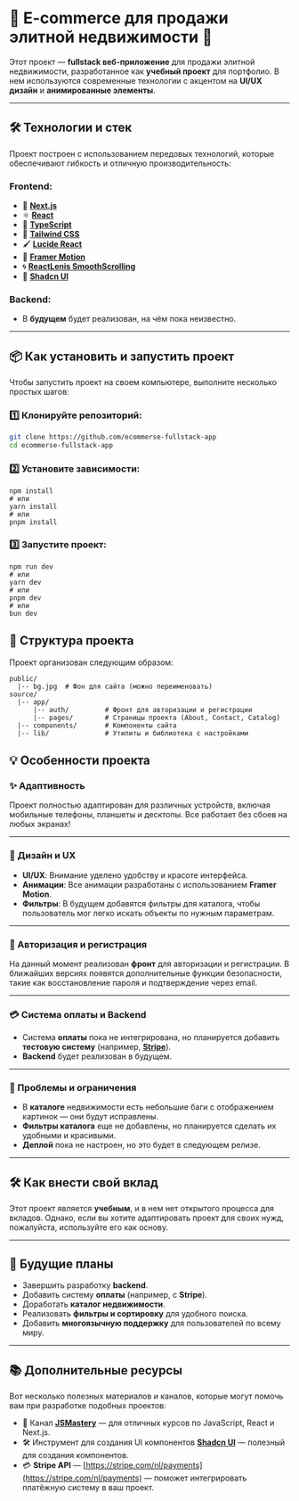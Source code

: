 # 🌟 **E-commerce для продажи элитной недвижимости** 🏡

Этот проект — **fullstack веб-приложение** для продажи элитной недвижимости, разработанное как **учебный проект** для портфолио. В нем используются современные технологии с акцентом на **UI/UX дизайн** и **анимированные элементы**.

---

## 🛠️ **Технологии и стек**

Проект построен с использованием передовых технологий, которые обеспечивают гибкость и отличную производительность:

### **Frontend**:

- 🚀 [**Next.js**](https://nextjs.org/)
- ⚛️ [**React**](https://reactjs.org/)
- 📝 [**TypeScript**](https://www.typescriptlang.org/)
- 🎨 [**Tailwind CSS**](https://tailwindcss.com/)
- 🖌️ [**Lucide React**](https://lucide.dev/)
- 🏃 [**Framer Motion**](https://www.framer.com/motion/)
- 🌀 [**ReactLenis SmoothScrolling**](https://www.npmjs.com/package/@studio-freight/lenis)
- 🌈 [**Shadcn UI**](https://ui.shadcn.com/)

### **Backend**:

- В **будущем** будет реализован, на чём пока неизвестно.

---

## 📦 **Как установить и запустить проект**

Чтобы запустить проект на своем компьютере, выполните несколько простых шагов:

### 1️⃣ Клонируйте репозиторий:

```bash
git clone https://github.com/ecommerse-fullstack-app
cd ecommerse-fullstack-app
```

### 2️⃣ Установите зависимости:

```
npm install
# или
yarn install
# или
pnpm install

```

### 3️⃣ Запустите проект:

```
npm run dev
# или
yarn dev
# или
pnpm dev
# или
bun dev
```

## 📂 **Структура проекта**

Проект организован следующим образом:

```
public/
  |-- bg.jpg  # Фон для сайта (можно переименовать)
source/
  |-- app/
      |-- auth/         # Фронт для авторизации и регистрации
      |-- pages/        # Страницы проекта (About, Contact, Catalog)
  |-- components/       # Компоненты сайта
  |-- lib/              # Утилиты и библиотека с настройками

```

## 💡 **Особенности проекта**

### **✨ Адаптивность**

Проект полностью адаптирован для различных устройств, включая мобильные телефоны, планшеты и десктопы. Все работает без сбоев на любых экранах!

---

### **🎨 Дизайн и UX**

- **UI/UX**: Внимание уделено удобству и красоте интерфейса.
- **Анимации**: Все анимации разработаны с использованием **Framer Motion**.
- **Фильтры**: В будущем добавятся фильтры для каталога, чтобы пользователь мог легко искать объекты по нужным параметрам.

---

### **🔐 Авторизация и регистрация**

На данный момент реализован **фронт** для авторизации и регистрации. В ближайших версиях появятся дополнительные функции безопасности, такие как восстановление пароля и подтверждение через email.

---

### **💳 Система оплаты и Backend**

- Система **оплаты** пока не интегрирована, но планируется добавить **тестовую систему** (например, [**Stripe**](https://stripe.com/nl/payments)).
- **Backend** будет реализован в будущем.

---

### **🐞 Проблемы и ограничения**

- В **каталоге** недвижимости есть небольшие баги с отображением картинок — они будут исправлены.
- **Фильтры каталога** еще не добавлены, но планируется сделать их удобными и красивыми.
- **Деплой** пока не настроен, но это будет в следующем релизе.

---

## 🛠️ **Как внести свой вклад**

Этот проект является **учебным**, и в нем нет открытого процесса для вкладов. Однако, если вы хотите адаптировать проект для своих нужд, пожалуйста, используйте его как основу.

---

## 🚀 **Будущие планы**

- Завершить разработку **backend**.
- Добавить систему **оплаты** (например, с **Stripe**).
- Доработать **каталог недвижимости**.
- Реализовать **фильтры и сортировку** для удобного поиска.
- Добавить **многоязычную поддержку** для пользователей по всему миру.

---

## 📚 **Дополнительные ресурсы**

Вот несколько полезных материалов и каналов, которые могут помочь вам при разработке подобных проектов:

- 🎥 Канал [**JSMastery**](https://www.youtube.com/@javascriptmastery) — для отличных курсов по JavaScript, React и Next.js.
- 🛠️ Инструмент для создания UI компонентов [**Shadcn UI**](https://ui.shadcn.com/) — полезный для создания компонентов.
- 💳 **Stripe API** — [https://stripe.com/nl/payments](https://stripe.com/nl/payments) — поможет интегрировать платёжную систему в ваш проект.

